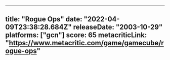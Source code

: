 
---
title: "Rogue Ops"
date: "2022-04-09T23:38:28.684Z"
releaseDate: "2003-10-29"
platforms: ["gcn"]
score: 65
metacriticLink: "https://www.metacritic.com/game/gamecube/rogue-ops"
---
